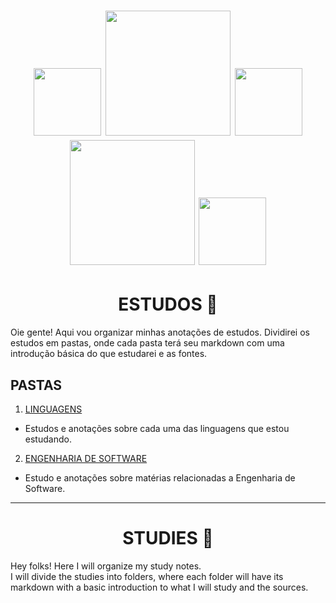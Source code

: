 <h1 align="center"><img src="https://media1.tenor.com/m/9itcDbVMOAMAAAAC/nicki-minaj-nicki.gif" width="108"/> <img src="https://64.media.tumblr.com/8e6039bc776bc1253e8308b175216473/tumblr_omsfmkglvK1vu02u2o1_500.gifv" width="200"/>  <img src="https://media1.tenor.com/m/9itcDbVMOAMAAAAC/nicki-minaj-nicki.gif" width="108"/> <img src="https://64.media.tumblr.com/8e6039bc776bc1253e8308b175216473/tumblr_omsfmkglvK1vu02u2o1_500.gifv" width="200"/> <img src="https://media1.tenor.com/m/9itcDbVMOAMAAAAC/nicki-minaj-nicki.gif" width="108"/></h1>

<h1 align="center"> ESTUDOS 📖 </h1>
Oie gente! Aqui vou organizar minhas anotações de estudos.  
Dividirei os estudos em pastas, onde cada pasta terá seu markdown com uma introdução básica do que estudarei e as fontes.  

## PASTAS
1. [LINGUAGENS](https://github.com/eFuculo/Estudos/tree/main/Langs)
  - Estudos e anotações sobre cada uma das linguagens que estou estudando.
2. [ENGENHARIA DE SOFTWARE](https://github.com/eFuculo/Estudos/tree/main/Software_engineering)
  - Estudo e anotações sobre matérias relacionadas a Engenharia de Software.

---



<h1 align="center"> STUDIES 📖 </h1>

Hey folks! Here I will organize my study notes.  
I will divide the studies into folders, where each folder will have its markdown with a basic introduction to what I will study and the sources.


